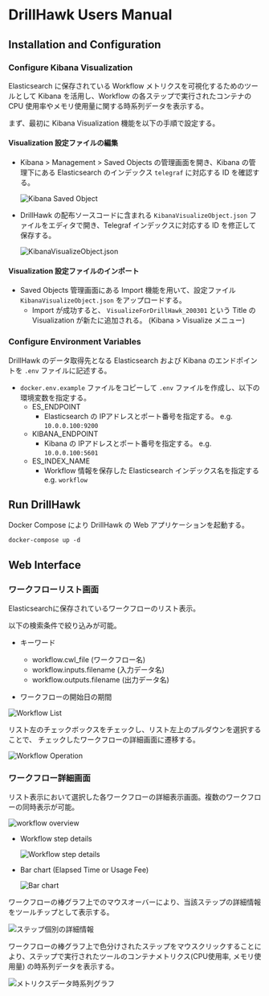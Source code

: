 # DrillHawk Users Manual

## Installation and Configuration

### Configure Kibana Visualization

Elasticsearch に保存されている Workflow メトリクスを可視化するためのツールとして Kibana を活用し、Workflow の各ステップで実行されたコンテナの CPU 使用率やメモリ使用量に関する時系列データを表示する。

まず、最初に Kibana Visualization 機能を以下の手順で設定する。

#### Visualization 設定ファイルの編集

- Kibana > Management > Saved Objects の管理画面を開き、Kibana の管理下にある Elasticsearch のインデックス `telegraf` に対応する ID を確認する。

    ![Kibana Saved Object](media/kibana-saved-object.png)

- DrillHawk の配布ソースコードに含まれる `KibanaVisualizeObject.json` ファイルをエディタで開き、Telegraf インデックスに対応する ID を修正して保存する。

    ![KibanaVisualizeObject.json](media/kibana-visualize-object-json.png)

#### Visualization 設定ファイルのインポート

- Saved Objects 管理画面にある Import 機能を用いて、設定ファイル `KibanaVisualizeObject.json` をアップロードする。
  - Import が成功すると、 `VisualizeForDrillHawk_200301` という Title の Visualization が新たに追加される。 (Kibana > Visualize メニュー)

### Configure Environment Variables

DrillHawk のデータ取得先となる Elasticsearch および Kibana のエンドポイントを `.env` ファイルに記述する。

- `docker.env.example` ファイルをコピーして `.env` ファイルを作成し、以下の環境変数を指定する。
  - ES_ENDPOINT
    - Elasticsearch の IPアドレスとポート番号を指定する。 e.g. `10.0.0.100:9200`
  - KIBANA_ENDPOINT
    - Kibana の IPアドレスとポート番号を指定する。 e.g. `10.0.0.100:5601`
  - ES_INDEX_NAME
    - Workflow 情報を保存した Elasticsearch インデックス名を指定する e.g. `workflow`

## Run DrillHawk

Docker Compose により DrillHawk の Web アプリケーションを起動する。

```
docker-compose up -d
```

## Web Interface

### ワークフローリスト画面

Elasticsearchに保存されているワークフローのリスト表示。

以下の検索条件で絞り込みが可能。

- キーワード
    * workflow.cwl_file (ワークフロー名)
    * workflow.inputs.filename (入力データ名)
    * workflow.outputs.filename (出力データ名)

- ワークフローの開始日の期間

![Workflow List](./media/v01_list.png)

リスト左のチェックボックスをチェックし、リスト左上のプルダウンを選択することで、
チェックしたワークフローの詳細画面に遷移する。

![Workflow Operation](./media/v03_operation.png)

### ワークフロー詳細画面

リスト表示において選択した各ワークフローの詳細表示画面。複数のワークフローの同時表示が可能。

![workflow overview](./media/v02_show.png)

- Workflow step details

    ![Workflow step details](./media/v04_show_steps.png)

- Bar chart (Elapsed Time or Usage Fee)

    ![Bar chart](./media/v05_show_graph.png)

ワークフローの棒グラフ上でのマウスオーバーにより、当該ステップの詳細情報をツールチップとして表示する。

![ステップ個別の詳細情報](./media/v06_show_toolchip.png)

ワークフローの棒グラフ上で色分けされたステップをマウスクリックすることにより、ステップで実行されたツールのコンテナメトリクス(CPU使用率, メモリ使用量) の時系列データを表示する。

![メトリクスデータ時系列グラフ](./media/v07_show_metrics.png)

